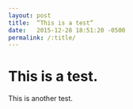 ```yaml
---
layout: post
title:  “This is a test“
date:   2015-12-28 18:51:20 -0500
permalink: /:title/
---
```


# This is a test.

This is another test.
